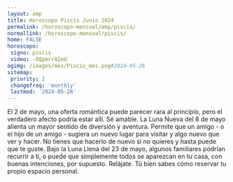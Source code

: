 ```yaml
---
layout: amp
title: Horoscopo Piscis Junio 2024 
permalink: /horoscopo-mensual/amp/piscis/
normallink: /horoscopo-mensual/piscis/
home: FALSE
horoscopo:
 signo: piscis
 video: -DQpmrrAIeU
ogimg: /images/mes/Piscis_mes.png#2024-05-26
sitemap:
 priority: 1
 changefreq: 'monthly'
 lastmod: '2024-05-26'
---
```



El 2 de mayo, una oferta romántica puede parecer rara al principio, pero el verdadero afecto podría estar allí. Sé amable. La Luna Nueva del 8 de mayo alienta un mayor sentido de diversión y aventura. Permite que un amigo - o el hijo de un amigo - sugiera un nuevo lugar para visitar y algo nuevo que ver y hacer. No tienes que hacerlo de nuevo si no quieres y hasta puede que te guste. Bajo la Luna Llena del 23 de mayo, algunos familiares podrían recurrir a ti, o puede que simplemente todos se aparezcan en tu casa, con buenas intenciones, por supuesto. Relájate. Tú bien sabes cómo reservar tu propio espacio personal.